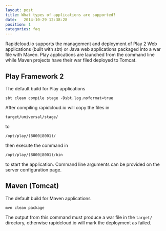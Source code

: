 ```yaml
---
layout: post
title: What types of applications are supported?
date:   2014-10-29 12:38:28
position: 1
categories: faq
---
```

Rapidcloud.io supports the management and deployment of Play 2 Web applications (built with sbt) or Java web applications packaged into a war file with Maven. Play applications are launched from the command line while Maven projects have their war filed deployed to Tomcat.


## Play Framework 2

The default build for Play applications

<code>sbt clean compile stage -Dsbt.log.noformat=true</code>


After compiling rapidcloud.io will copy the files in 

<code>target/universal/stage/</code> 

to 

<code>/opt/play/(8000|8001)/</code> 

then  execute the command in 

<code>/opt/play/(8000|8001)/bin</code> 

to start the application. Command line arguments can be provided on the server configuration page.


## Maven (Tomcat)

The default build for Maven applications

<code>mvn clean package</code>

The output from this command must produce a war file in the <code>target/</code> directory, otherwise rapidcloud.io will mark the deployment as failed.

